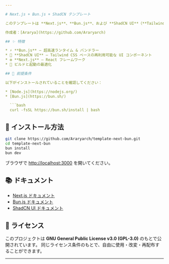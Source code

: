 ```yaml
---

# Next.js + Bun.js + ShadCN テンプレート

このテンプレートは **Next.js**、**Bun.js**、および **ShadCN UI**（**Tailwind CSS** ベース）を使用した、モダンで高速な Web アプリケーション開発用のスタータープロジェクトです。

作成者：[Ararya](https://github.com/Araryarch)

## ✨ 特徴

* ⚡ **Bun.js** — 超高速ランタイム & バンドラー
* 🧱 **ShadCN UI** — Tailwind CSS ベースの再利用可能な UI コンポーネント
* ⚙️ **Next.js** — React フレームワーク
* 🚀 ビルドと起動の最適化

## 🔧 前提条件

以下がインストールされていることを確認してください：

* [Node.js](https://nodejs.org/)
* [Bun.js](https://bun.sh/)

  ```bash
  curl -fsSL https://bun.sh/install | bash
  ```

## 🚀 インストール方法

```bash
git clone https://github.com/Araryarch/template-next-bun.git
cd template-next-bun
bun install
bun dev
```

ブラウザで [http://localhost:3000](http://localhost:3000) を開いてください。

## 📚 ドキュメント

* [Next.js ドキュメント](https://nextjs.org/docs)
* [Bun.js ドキュメント](https://bun.sh/docs)
* [ShadCN UI ドキュメント](https://shadcn.dev/docs)

## 📄 ライセンス

このプロジェクトは **GNU General Public License v3.0 (GPL-3.0)** のもとで公開されています。
同じライセンス条件のもとで、自由に使用・改変・再配布することができます。

---
```

